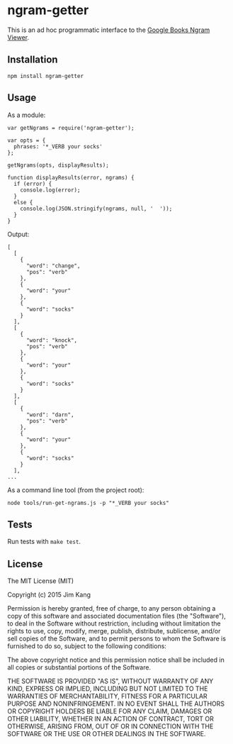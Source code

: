 ngram-getter
============

This is an ad hoc programmatic interface to the [Google Books Ngram Viewer](https://books.google.com/ngrams/).

Installation
------------

    npm install ngram-getter

Usage
-----

As a module:

    var getNgrams = require('ngram-getter');

    var opts = {
      phrases: '*_VERB your socks'
    };

    getNgrams(opts, displayResults);

    function displayResults(error, ngrams) {
      if (error) {
        console.log(error);
      }
      else {
        console.log(JSON.stringify(ngrams, null, '  '));
      }
    }

Output:

    [
      [
        {
          "word": "change",
          "pos": "verb"
        },
        {
          "word": "your"
        },
        {
          "word": "socks"
        }
      ],
      [
        {
          "word": "knock",
          "pos": "verb"
        },
        {
          "word": "your"
        },
        {
          "word": "socks"
        }
      ],
      [
        {
          "word": "darn",
          "pos": "verb"
        },
        {
          "word": "your"
        },
        {
          "word": "socks"
        }
      ],
    ...

As a command line tool (from the project root):

    node tools/run-get-ngrams.js -p "*_VERB your socks"

Tests
-----

Run tests with `make test`.

License
-------

The MIT License (MIT)

Copyright (c) 2015 Jim Kang

Permission is hereby granted, free of charge, to any person obtaining a copy
of this software and associated documentation files (the "Software"), to deal
in the Software without restriction, including without limitation the rights
to use, copy, modify, merge, publish, distribute, sublicense, and/or sell
copies of the Software, and to permit persons to whom the Software is
furnished to do so, subject to the following conditions:

The above copyright notice and this permission notice shall be included in
all copies or substantial portions of the Software.

THE SOFTWARE IS PROVIDED "AS IS", WITHOUT WARRANTY OF ANY KIND, EXPRESS OR
IMPLIED, INCLUDING BUT NOT LIMITED TO THE WARRANTIES OF MERCHANTABILITY,
FITNESS FOR A PARTICULAR PURPOSE AND NONINFRINGEMENT. IN NO EVENT SHALL THE
AUTHORS OR COPYRIGHT HOLDERS BE LIABLE FOR ANY CLAIM, DAMAGES OR OTHER
LIABILITY, WHETHER IN AN ACTION OF CONTRACT, TORT OR OTHERWISE, ARISING FROM,
OUT OF OR IN CONNECTION WITH THE SOFTWARE OR THE USE OR OTHER DEALINGS IN
THE SOFTWARE.
